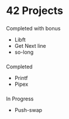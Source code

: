 # 42 Projects 

###
Completed with bonus
- Libft
- Get Next line
- so-long
###
Completed
- Printf
- Pipex
###
In Progress
- Push-swap

